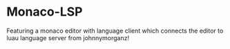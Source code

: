 # Monaco-LSP
 Featuring a monaco editor with language client which connects the editor to luau language server from johnnymorganz!
